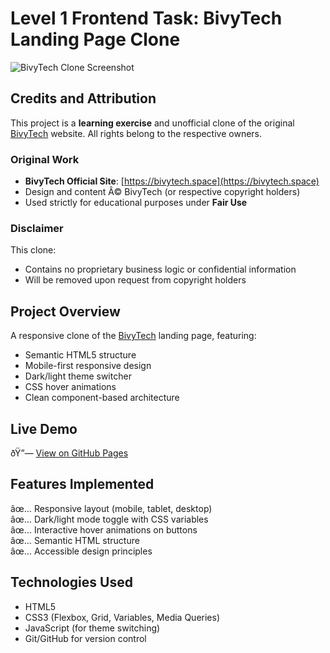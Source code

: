 # Level 1 Frontend Task: BivyTech Landing Page Clone

![BivyTech Clone Screenshot](./assets/images/bivytech-clone-screenshot.png)

## Credits and Attribution

This project is a **learning exercise** and unofficial clone of the original [BivyTech](https://bivytech.space) website. All rights belong to the respective owners.

### Original Work
- **BivyTech Official Site**: [https://bivytech.space](https://bivytech.space)
- Design and content Â© BivyTech (or respective copyright holders)
- Used strictly for educational purposes under **Fair Use**

### Disclaimer
This clone:
- Contains no proprietary business logic or confidential information
- Will be removed upon request from copyright holders


## Project Overview
A responsive clone of the [BivyTech](https://bivytech.space) landing page, featuring:
- Semantic HTML5 structure
- Mobile-first responsive design
- Dark/light theme switcher
- CSS hover animations
- Clean component-based architecture

## Live Demo
ðŸ”— [View on GitHub Pages](https://emmytronix.github.io/Level1_Frontend_LandingPage_YourName/)
## Features Implemented
âœ… Responsive layout (mobile, tablet, desktop)  
âœ… Dark/light mode toggle with CSS variables  
âœ… Interactive hover animations on buttons  
âœ… Semantic HTML structure  
âœ… Accessible design principles  

## Technologies Used
- HTML5
- CSS3 (Flexbox, Grid, Variables, Media Queries)
- JavaScript (for theme switching)
- Git/GitHub for version control
